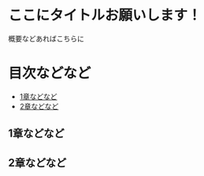 # ここにタイトルお願いします！

概要などあればこちらに

# 目次などなど

- [1章などなど](#1章などなど)
- [2章などなど](#2章などなど)

## 1章などなど

## 2章などなど

